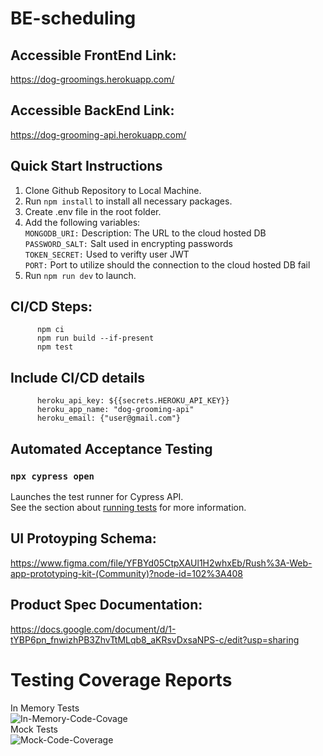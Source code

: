 # BE-scheduling

## Accessible FrontEnd Link: 
https://dog-groomings.herokuapp.com/

## Accessible BackEnd Link: 
https://dog-grooming-api.herokuapp.com/

## Quick Start Instructions
  1. Clone Github Repository to Local Machine.
  2. Run `npm install` to install all necessary packages.
  3. Create .env file in the root folder.
  4. Add the following variables:    
          `MONGODB_URI:`        Description: The URL to the cloud hosted DB  
          `PASSWORD_SALT:`      Salt used in encrypting passwords  
          `TOKEN_SECRET:`       Used to verifty user JWT  
          `PORT:`               Port to utilize should the connection to the cloud hosted DB fail
  5. Run `npm run dev` to launch.

## CI/CD Steps:
          npm ci
          npm run build --if-present
          npm test

## Include CI/CD details
          heroku_api_key: ${{secrets.HEROKU_API_KEY}}
          heroku_app_name: "dog-grooming-api"
          heroku_email: {"user@gmail.com"}
         
## Automated Acceptance Testing
 ### `npx cypress open`

Launches the test runner for Cypress API.\
See the section about [running tests](https://docs.cypress.io/guides/core-concepts/writing-and-organizing-tests#Hooks) for more information.

## UI Protoyping Schema:
https://www.figma.com/file/YFBYd05CtpXAUl1H2whxEb/Rush%3A-Web-app-prototyping-kit-(Community)?node-id=102%3A408

## Product Spec Documentation:
https://docs.google.com/document/d/1-tYBP6pn_fnwizhPB3ZhvTtMLqb8_aKRsvDxsaNPS-c/edit?usp=sharing

# Testing Coverage Reports
In Memory Tests  
![In-Memory-Code-Covage](https://user-images.githubusercontent.com/91435899/170849346-31e03fe4-dae9-43dd-89f2-1bb9bec9787b.png)  
Mock Tests  
![Mock-Code-Coverage](https://user-images.githubusercontent.com/74291980/162647492-b4ae9cc9-0118-4f10-8c76-60d5583747f1.PNG)  
